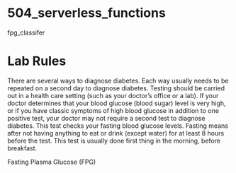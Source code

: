 # 504_serverless_functions
fpg_classifer
# Lab Rules 

There are several ways to diagnose diabetes. Each way usually needs to be repeated on a second day to diagnose diabetes.
Testing should be carried out in a health care setting (such as your doctor’s office or a lab). If your doctor determines that your blood glucose (blood sugar) level is very high, or if you have classic symptoms of high blood glucose in addition to one positive test, your doctor may not require a second test to diagnose diabetes. This test checks your fasting blood glucose levels. Fasting means after not having anything to eat or drink (except water) for at least 8 hours before the test. This test is usually done first thing in the morning, before breakfast.

Fasting Plasma Glucose (FPG) 


